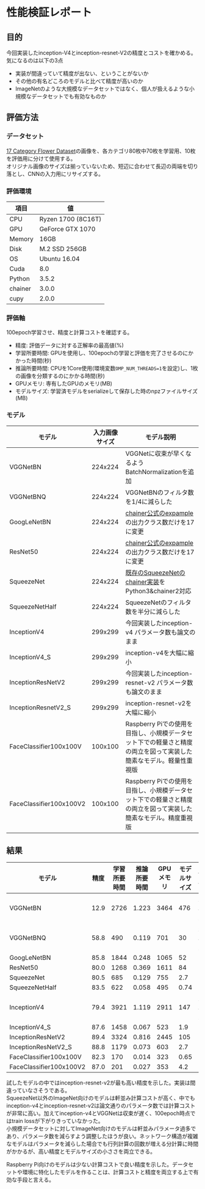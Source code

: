 # 性能検証レポート

## 目的

今回実装したinception-V4とinception-resnet-V2の精度とコストを確かめる。気になるのは以下の3点  

* 実装が間違っていて精度が出ない、ということがないか
* その他の有名どころのモデルと比べて精度が高いのか
* ImageNetのような大規模なデータセットではなく、個人が扱えるような小規模なデータセットでも有効なものか

## 評価方法

### データセット

[17 Category Flower Dataset](http://www.robots.ox.ac.uk/~vgg/data/flowers/17/)の画像を、各カテゴリ80枚中70枚を学習用、10枚を評価用に分けて使用する。  
オリジナル画像のサイズは揃っていないため、短辺に合わせて長辺の両端を切り落とし、CNNの入力用にリサイズする。

### 評価環境

| 項目 | 値 |
| ---- | --- |
| CPU  | Ryzen 1700 (8C16T) |
| GPU  | GeForce GTX 1070 |
| Memory | 16GB |
| Disk | M.2 SSD 256GB |
| OS | Ubuntu 16.04 |
| Cuda | 8.0 |
| Python | 3.5.2 |
| chainer | 3.0.0 |
| cupy | 2.0.0 |

### 評価軸

100epoch学習させ、精度と計算コストを確認する。

* 精度: 評価データに対する正解率の最高値(%)
* 学習所要時間: GPUを使用し、100epochの学習と評価を完了させるのにかかった時間(秒)
* 推論所要時間: CPUを1Core使用(環境変数`OMP_NUM_THREADS=1`を設定)し、1枚の画像を分類するのにかかる時間(秒)
* GPUメモリ: 専有したGPUのメモリ(MB)
* モデルサイズ: 学習済モデルをserializeして保存した時のnpzファイルサイズ(MB)

### モデル

| モデル | 入力画像サイズ | モデル説明 |
| --- | --- | --- |
| VGGNetBN | 224x224 | VGGNetに収束が早くなるようBatchNormalizationを追加　| 
| VGGNetBNQ | 224x224 | VGGNetBNのフィルタ数を1/4に減らした　| 
| GoogLeNetBN | 224x224 | [chainer公式のexpample](https://github.com/chainer/chainer/tree/master/examples/imagenet) の出力クラス数だけを17に変更 |
| ResNet50 | 224x224 | [chainer公式のexpample](https://github.com/chainer/chainer/tree/master/examples/imagenet) の出力クラス数だけを17に変更 |
| SqueezeNet | 224x224 | [既存のSqueezeNetのchainer実装](https://github.com/jayhack/squeezenet-chainer/blob/master/model.py)をPython3&chainer2対応 |
| SqueezeNetHalf | 224x224 | SqueezeNetのフィルタ数を半分に減らした|
| InceptionV4 | 299x299 | 今回実装したinception-v4 パラメータ数も論文のまま |
| InceptionV4_S | 299x299 | inception-v4を大幅に縮小 |
| InceptionResNetV2 | 299x299 | 今回実装したinception-resnet-v2 パラメータ数も論文のまま |
| InceptionResnetV2_S | 299x299 | inception-resnet-v2を大幅に縮小 |
| FaceClassifier100x100V | 100x100 | Raspberry Piでの使用を目指し、小規模データセット下での軽量さと精度の両立を図って実装した簡素なモデル。軽量性重視版 |
| FaceClassifier100x100V2 | 100x100 | Raspberry Piでの使用を目指し、小規模データセット下での軽量さと精度の両立を図って実装した簡素なモデル。精度重視版 |

## 結果

| モデル | 精度 | 学習所要時間  | 推論所要時間 | GPUメモリ | モデルサイズ | 備考 |
| --- | --- | --- | --- | --- | --- | --- |
| VGGNetBN | 12.9 | 2726 | 1.223 | 3464 | 476 | 未収束 |
| VGGNetBNQ | 58.8 | 490 | 0.119 | 701 | 30 | 未収束 |
| GoogLeNetBN | 85.8 | 1844 | 0.248 | 1065 | 52 | |
| ResNet50 | 80.0 | 1268 | 0.369 | 1611 | 84 | |
| SqueezeNet | 80.5 | 685 | 0.129 | 755 | 2.7 | |
| SqueezeNetHalf | 83.5 | 622 | 0.058 | 495 | 0.74 | |
| InceptionV4 | 79.4 | 3921 | 1.119 | 2911 | 147 | 未収束 |
| InceptionV4_S | 87.6 | 1458 | 0.067 | 523 | 1.9 | |
| InceptionResNetV2 | 89.4 | 3324 | 0.816 | 2445 | 105 | |
| InceptionResNetV2_S | 88.8 | 1179 | 0.073 | 603 | 2.7 | |
| FaceClassifier100x100V | 82.3 | 170 | 0.014 | 323 | 0.65 | |
| FaceClassifier100x100V2 | 87.0 | 201 | 0.027 | 353 | 4.2 | |

試したモデルの中ではinception-resnet-v2が最も高い精度を示した。実装は間違っていなさそうである。  
SqueezeNet以外のImageNet向けのモデルは軒並み計算コストが高く、中でもinception-v4とinception-resnet-v2は論文通りのパラメータ数では計算コストが非常に高い。加えてinception-v4とVGGNetは収束が遅く、100epoch時点ではtrain lossが下がりきっていなかった。  
小規模データセットに対してImageNet向けのモデルは軒並みパラメータ過多であり、パラメータ数を減らすよう調整したほうが良い。ネットワーク構造が複雑なモデルはパラメータを減らした場合でも行列計算の回数が増える分計算に時間がかかるが、高い精度とモデルサイズの小ささを両立できる。

Raspberry Pi向けのモデルは少ない計算コストで良い精度を示した。データセットや環境に特化したモデルを作ることは、計算コストと精度を両立する上で有効な手段と言える。
